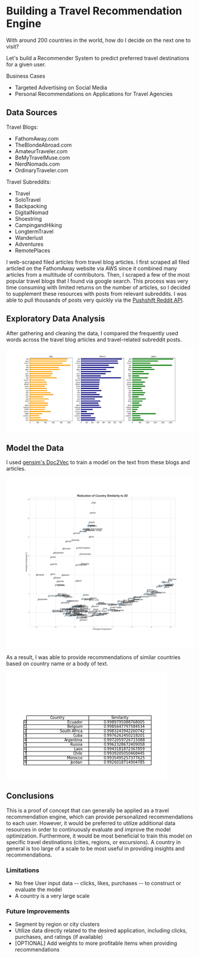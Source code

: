 # Building a Travel Recommendation Engine

With around 200 countries in the world, how do I decide on the next one to visit?

Let's build a Recommender System to predict preferred travel destinations for a given user.

Business Cases
- Targeted Advertising on Social Media
- Personal Recommendations on Applications for Travel Agencies


## Data Sources

Travel Blogs:
- FathomAway.com
- TheBlondeAbroad.com
- AmateurTraveler.com
- BeMyTravelMuse.com
- NerdNomads.com
- OrdinaryTraveler.com

Travel Subreddits:
- Travel
- SoloTravel
- Backpacking
- DigitalNomad
- Shoestring
- CampingandHiking
- LongtermTravel
- Wanderlust
- Adventures
- RemotePlaces

I web-scraped filed articles from travel blog articles. I first scraped all filed articled on the FathomAway website via AWS since it combined many articles from a multitude of contributors. Then, I scraped a few of the most popular travel blogs that I found via google search. This process was very time consuming with limited returns on the number of articles, so I decided to supplement these resources with posts from relevant subreddits. I was able to pull thousands of posts very quickly via the [Pushshift Reddit API](https://github.com/pushshift/api).

## Exploratory Data Analysis

After gathering and cleaning the data, I compared the frequently used words across the travel blog articles and travel-related subreddit posts.

![Bar-Chart-of-Word-Frequencies](images/word-frequency-comparison.png)


## Model the Data

I used [gensim's Doc2Vec](https://radimrehurek.com/gensim/auto_examples/index.html) to train a model on the text from these blogs and articles.

![Scatter plot of country similarities reduced to 2D](images/labeled_country_scatter.png)

As a result, I was able to provide recommendations of similar countries based on country name or a body of text.

![Chart of top country recommendations related to the United States](images/usa_recommendations_table.png)


## Conclusions
This is a proof of concept that can generally be applied as a travel recommendation engine, which can provide personalized recommendations to each user. However,  it would be preferred to utilize additional data resources in order to continuously evaluate and improve the model optimization. Furthermore, it would be most beneficial to train this model on specific travel destinations (cities, regions, or excursions). A country in general is too large of a scale to be most useful in providing insights and recommendations.

### Limitations
- No free User input data -- clicks, likes, purchases -- to construct or evaluate the model
- A country is a very large scale

### Future Improvements
- Segment by region or city clusters
- Utilize data directly related to the desired application, including clicks, purchases, and ratings (if available)
- [OPTIONAL] Add weights to more profitable items when providing recommendations
